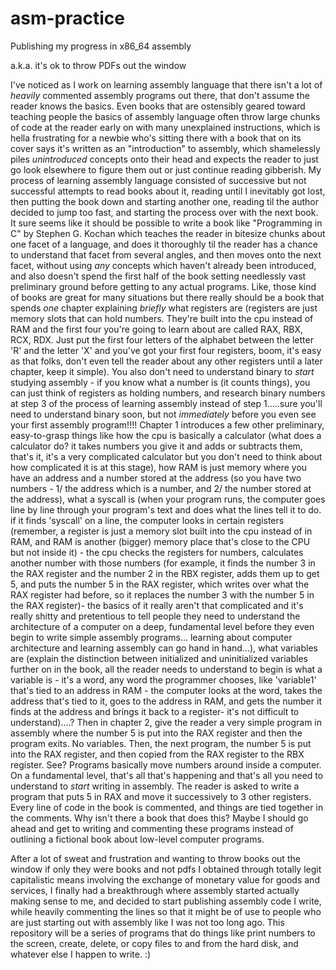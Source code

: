 # asm-practice
Publishing my progress in x86_64 assembly

a.k.a. it's ok to throw PDFs out the window

I've noticed as I work on learning assembly language that there isn't a lot of *heavily* commented assembly programs out there, that don't assume the reader knows the basics. Even books that are ostensibly geared toward teaching people the basics of assembly language often throw large chunks of code at the reader early on with many unexplained instructions, which is hella frustrating for a newbie who's sitting there with a book that on its cover says it's written as an "introduction" to assembly, which shamelessly piles *unintroduced* concepts onto their head and expects the reader to just go look elsewhere to figure them out or just continue reading gibberish. My process of learning assembly language consisted of successive but not successful attempts to read books about it, reading until I inevitably got lost, then putting the book down and starting another one, reading til the author decided to jump too fast, and starting the process over with the next book. It sure seems like it should be possible to write a book like "Programming in C" by Stephen G. Kochan which teaches the reader in bitesize chunks about one facet of a language, and does it thoroughly til the reader has a chance to understand that facet from several angles, and then moves onto the next facet, without using *any* concepts which haven't already been introduced, and also doesn't spend the first half of the book setting needlessly vast preliminary ground before getting to any actual programs. Like, those kind of books are great for many situations but there really should be a book that spends *one* chapter explaining *briefly* what registers are (registers are just memory slots that can hold numbers. They're built into the cpu instead of RAM and the first four you're going to learn about are called RAX, RBX, RCX, RDX. Just put the first four letters of the alphabet between the letter 'R' and the letter 'X' and you've got your first four registers, boom, it's easy as that folks, don't even tell the reader about any other registers until a later chapter, keep it simple). You also don't need to understand binary to *start* studying assembly - if you know what a number is (it counts things), you  can just think of registers as holding numbers, and research binary numbers at step 3 of the process of learning assembly instead of step 1.....sure you'll need to understand binary soon, but not *immediately* before you even see your first assembly program!!!! Chapter 1 introduces a few other preliminary, easy-to-grasp things like how the cpu is basically a calculator (what does a calculator do? it takes numbers you give it and adds or subtracts them, that's it, it's a very complicated calculator but you don't need to think about how complicated it is at this stage), how RAM is just memory where you have an address and a number stored at the address (so you have two numbers - 1/ the address which is a number, and 2/ the number stored at the address), what a syscall is (when your program runs, the computer goes line by line through your program's text and does what the lines tell it to do. if it finds 'syscall' on a line, the computer looks in certain registers (remember, a register is just a memory slot built into the cpu instead of in RAM, and RAM is another (bigger) memory place that's close to the CPU but not inside it) - the cpu checks the registers for numbers, calculates another number with those numbers (for example, it finds the number 3 in the RAX register and the number 2 in the RBX register, adds them up to get 5, and puts the number 5 in the RAX register, which writes over what the RAX register had before, so it replaces the number 3 with the number 5 in the RAX register)- the basics of it really aren't that complicated and it's really shitty and pretentious to tell people they need to understand the architecture of a computer on a deep, fundamental level before they even begin to write simple assembly programs... learning about computer architecture and learning assembly can go hand in hand...), what variables are (explain the distinction between initialized and uninitialized variables further on in the book, all the reader needs to understand to begin is what a variable is - it's a word, any word the programmer chooses, like 'variable1' that's tied to an address in RAM - the computer looks at the word, takes the address that's tied to it, goes to the address in RAM, and gets the number it finds at the address and brings it back to a register- it's not difficult to understand)....? Then in chapter 2, give the reader a very simple program in assembly where the number 5 is put into the RAX register and then the program exits. No variables. Then, the next program, the number 5 is put into the RAX register, and then copied from the RAX register to the RBX register. See? Programs basically move numbers around inside a computer. On a fundamental level, that's all that's happening and that's all you need to understand to *start* writing in assembly. The reader is asked to write a program that puts 5 in RAX and move it successively to 3 other registers. Every line of code in the book is commented, and things are tied together in the comments. Why isn't there a book that does this? Maybe I should go ahead and get to writing and commenting these programs instead of outlining a fictional book about low-level computer programs. 

After a lot of sweat and frustration and wanting to throw books out the window if only they were books and not pdfs I obtained through totally legit capitalistic means involving the exchange of monetary value for goods and services, I finally had a breakthrough where assembly started actually making sense to me, and decided to start publishing assembly code I write, while heavily commenting the lines so that it might be of use to people who are just starting out with assembly like I was not too long ago. This repository will be a series of programs that do things like print numbers to the screen, create, delete, or copy files to and from the hard disk, and whatever else I happen to write. :)
